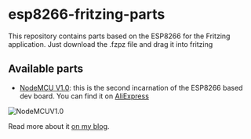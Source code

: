 # esp8266-fritzing-parts

This repository contains parts based on the ESP8266 for the Fritzing application. Just download the .fzpz file and drag it into fritzing

## Available parts
* [NodeMCU V1.0](https://github.com/squix78/esp8266-fritzing-parts/blob/master/nodemcu-v1.0/NodeMCUV1.0.fzpz): this is the second incarnation of the ESP8266 based dev board. You can find it on [AliExpress]( http://s.click.aliexpress.com/e/QbUnuvrVV) 

![NodeMCUV1.0](/nodemcu-v1.0/NodeMCUV1.0.png)

Read more about it [on my blog](http://blog.squix.ch/2015/05/esp8266-nodemcu-v10-part-created-for.html).
